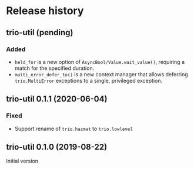 # Release history

## trio-util (pending)
### Added
- `held_for` is a new option of `AsyncBool/Value.wait_value()`,
  requiring a match for the specified duration.
- `multi_error_defer_to()` is a new context manager that allows deferring
  `trio.MultiError` exceptions to a single, privileged exception.

## trio-util 0.1.1 (2020-06-04)
### Fixed
- Support rename of `trio.hazmat` to `trio.lowlevel`
 
## trio-util 0.1.0 (2019-08-22)
Initial version
